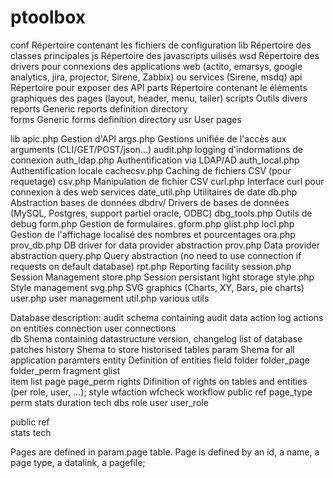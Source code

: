 # ptoolbox

conf		Répertoire contenant les fichiers de configuration
lib			Répertoire des classes principales
js			Répertoire des javascripts uilisés
wsd			Répertoire des drivers pour connexions des applications web (actito, emarsys, google analytics, jira, projector, Sirene, Zabbix) ou services (Sirene, msdq)
api			Répertoire pour exposer des API
parts		Répertoire contenant le éléments graphiques des pages (layout, header, menu, tailer)
scripts 	Outils divers
reports		Generic reports definition directory		
forms		Generic forms definition directory
usr			User pages


lib
apic.php			Gestion d'API
args.php			Gestions unifiée de l'accès aux arguments (CLI/GET/POST/json...)
audit.php			logging d'indormations de connexion
auth_ldap.php		Authentification via LDAP/AD
auth_local.php		Authentification locale
cachecsv.php		Caching de fichiers CSV (pour requetage)
csv.php				Manipulation de fichier CSV
curl.php			Interface curl pour connexion à des web services
date_util.php		Utilitaires de date
db.php				Abstraction bases de données 
dbdrv/				Drivers de bases de données (MySQL, Postgres, support partiel oracle, ODBC)
dbg_tools.php		Outils de debug
form.php			Gestion de formulaires. 
gform.php
glist.php
locl.php			Gestion de l'affichage localisé des nombres et pourcentages
ora.php
prov_db.php			DB driver for data provider abstraction
prov.php			Data provider abstraction
query.php			Query abstraction (no need to use connection if requests on default database)
rpt.php				Reporting facility
session.php			Session Management
store.php			Session persistant light storage
style.php			Style management
svg.php				SVG graphics (Charts, XY, Bars, pie charts)
user.php			user management
util.php			various utils


Database description:
audit			schema containing audit data
	action			log actions on entities
	connection		user connections	
db  			Shema containing datastructure version,
	changelog		list of database patches
history			Shema to store historised tables
param			Shema for all application paramters
	entity			Definition of entities
	field
	folder
	folder_page
	folder_perm
	fragment
	glist	
	item
	list
	page
	page_perm
	rights			Difinition of rights on tables and entities (per role, user, ...);
	style
	wfaction
	wfcheck
	workflow
public
ref
	page_type
	perm
stats
	duration
tech
	dbs
	role
	user
	user_role

public
ref  
stats
tech



Pages are defined in param.page table.
Page is defined by an id, a name, a page type, a datalink, a pagefile;

	



